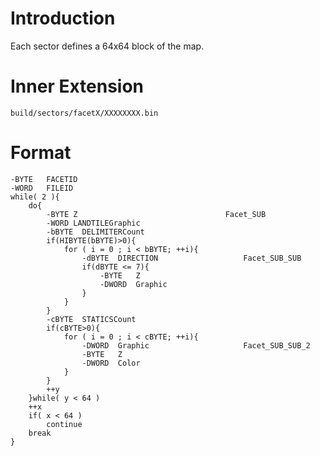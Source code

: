 # Introduction #

Each sector defines a 64x64 block of the map.

# Inner Extension #
```
build/sectors/facetX/XXXXXXXX.bin
```

# Format #

```
-BYTE	FACETID
-WORD	FILEID
while( 2 ){
	do{
		-BYTE Z									Facet_SUB
		-WORD LANDTILEGraphic	
		-bBYTE	DELIMITERCount
		if(HIBYTE(bBYTE)>0){
			for ( i = 0 ; i < bBYTE; ++i){		
				-dBYTE	DIRECTION					Facet_SUB_SUB
				if(dBYTE <= 7){
					-BYTE	Z
					-DWORD	Graphic
				}
			}
		}
		-cBYTE	STATICSCount
		if(cBYTE>0){
			for ( i = 0 ; i < cBYTE; ++i){
				-DWORD	Graphic						Facet_SUB_SUB_2
				-BYTE	Z
				-DWORD	Color
			}
		}
		++y
	}while( y < 64 )
	++x
	if( x < 64 )
		continue
	break
}
```